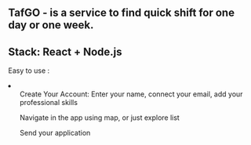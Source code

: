 TafGO - is a service to find quick shift for one day or one week.
-----
Stack: React + Node.js
-----
Easy to use : 
<li>
<ul>Create Your Account: Enter your name, connect your email, add your professional skills</ul>
<ul>Navigate in the app using map, or just explore list</ul>
<ul>Send your application</ul>
</li>